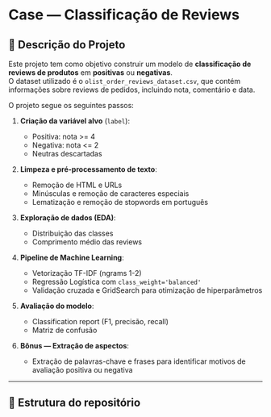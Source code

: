 # Case — Classificação de Reviews

## 📝 Descrição do Projeto

Este projeto tem como objetivo construir um modelo de **classificação de reviews de produtos** em **positivas** ou **negativas**.  
O dataset utilizado é o `olist_order_reviews_dataset.csv`, que contém informações sobre reviews de pedidos, incluindo nota, comentário e data.

O projeto segue os seguintes passos:

1. **Criação da variável alvo** (`label`):  
   - Positiva: nota >= 4  
   - Negativa: nota <= 2  
   - Neutras descartadas  

2. **Limpeza e pré-processamento de texto**:  
   - Remoção de HTML e URLs  
   - Minúsculas e remoção de caracteres especiais  
   - Lematização e remoção de stopwords em português  

3. **Exploração de dados (EDA)**:  
   - Distribuição das classes  
   - Comprimento médio das reviews  

4. **Pipeline de Machine Learning**:  
   - Vetorização TF-IDF (ngrams 1-2)  
   - Regressão Logística com `class_weight='balanced'`  
   - Validação cruzada e GridSearch para otimização de hiperparâmetros  

5. **Avaliação do modelo**:  
   - Classification report (F1, precisão, recall)  
   - Matriz de confusão  

6. **Bônus — Extração de aspectos**:  
   - Extração de palavras-chave e frases para identificar motivos de avaliação positiva ou negativa  

---

## 📂 Estrutura do repositório

